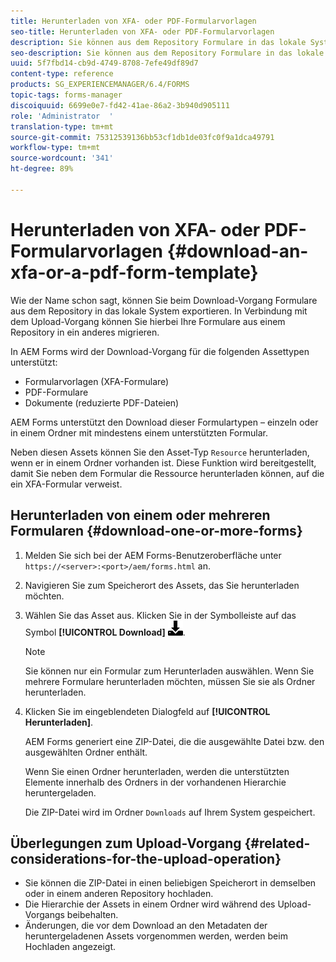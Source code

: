 ```yaml
---
title: Herunterladen von XFA- oder PDF-Formularvorlagen
seo-title: Herunterladen von XFA- oder PDF-Formularvorlagen
description: Sie können aus dem Repository Formulare in das lokale System exportieren und die heruntergeladenen Formulare in ein neues Repository migrieren.
seo-description: Sie können aus dem Repository Formulare in das lokale System exportieren und die heruntergeladenen Formulare in ein neues Repository migrieren.
uuid: 5f7fbd14-cb9d-4749-8708-7efe49df89d7
content-type: reference
products: SG_EXPERIENCEMANAGER/6.4/FORMS
topic-tags: forms-manager
discoiquuid: 6699e0e7-fd42-41ae-86a2-3b940d905111
role: 'Administrator  '
translation-type: tm+mt
source-git-commit: 75312539136bb53cf1db1de03fc0f9a1dca49791
workflow-type: tm+mt
source-wordcount: '341'
ht-degree: 89%

---
```



# Herunterladen von XFA- oder PDF-Formularvorlagen {#download-an-xfa-or-a-pdf-form-template}

Wie der Name schon sagt, können Sie beim Download-Vorgang Formulare aus dem Repository in das lokale System exportieren. In Verbindung mit dem Upload-Vorgang können Sie hierbei Ihre Formulare aus einem Repository in ein anderes migrieren.

In AEM Forms wird der Download-Vorgang für die folgenden Assettypen unterstützt:

* Formularvorlagen (XFA-Formulare)
* PDF-Formulare
* Dokumente (reduzierte PDF-Dateien)

AEM Forms unterstützt den Download dieser Formulartypen – einzeln oder in einem Ordner mit mindestens einem unterstützten Formular.

Neben diesen Assets können Sie den Asset-Typ `Resource` herunterladen, wenn er in einem Ordner vorhanden ist. Diese Funktion wird bereitgestellt, damit Sie neben dem Formular die Ressource herunterladen können, auf die ein XFA-Formular verweist.

## Herunterladen von einem oder mehreren Formularen {#download-one-or-more-forms}

1. Melden Sie sich bei der AEM Forms-Benutzeroberfläche unter `https://<server>:<port>/aem/forms.html` an.

1. Navigieren Sie zum Speicherort des Assets, das Sie herunterladen möchten.

1. Wählen Sie das Asset aus. Klicken Sie in der Symbolleiste auf das Symbol **[!UICONTROL Download]** ![aem6forms_download](assets/aem6forms_download.png).

   >[!NOTE]
   >
   >Sie können nur ein Formular zum Herunterladen auswählen. Wenn Sie mehrere Formulare herunterladen möchten, müssen Sie sie als Ordner herunterladen.

1. Klicken Sie im eingeblendeten Dialogfeld auf **[!UICONTROL Herunterladen]**.

   AEM Forms generiert eine ZIP-Datei, die die ausgewählte Datei bzw. den ausgewählten Ordner enthält.

   Wenn Sie einen Ordner herunterladen, werden die unterstützten Elemente innerhalb des Ordners in der vorhandenen Hierarchie heruntergeladen.

   Die ZIP-Datei wird im Ordner `Downloads` auf Ihrem System gespeichert.

## Überlegungen zum Upload-Vorgang {#related-considerations-for-the-upload-operation}

* Sie können die ZIP-Datei in einen beliebigen Speicherort in demselben oder in einem anderen Repository hochladen.
* Die Hierarchie der Assets in einem Ordner wird während des Upload-Vorgangs beibehalten.
* Änderungen, die vor dem Download an den Metadaten der heruntergeladenen Assets vorgenommen werden, werden beim Hochladen angezeigt. 

